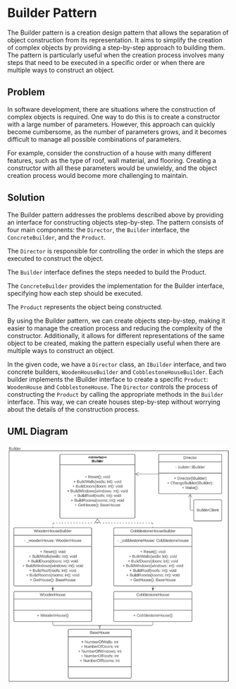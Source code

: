 ﻿# Builder Pattern
The Builder pattern is a creation design pattern that allows the separation of object construction from its representation. 
It aims to simplify the creation of complex objects by providing a step-by-step approach to building them. The pattern is 
particularly useful when the creation process involves many steps that need to be executed in a specific order or when there 
are multiple ways to construct an object.

## Problem
In software development, there are situations where the construction of complex objects is required. One way to do this 
is to create a constructor with a large number of parameters. However, this approach can quickly become cumbersome, as the 
number of parameters grows, and it becomes difficult to manage all possible combinations of parameters.

For example, consider the construction of a house with many different features, such as the type of roof, wall material, 
and flooring. Creating a constructor with all these parameters would be unwieldy, and the object creation process would 
become more challenging to maintain.

## Solution
The Builder pattern addresses the problems described above by providing an interface for constructing objects step-by-step. 
The pattern consists of four main components: the `Director`, the `Builder` interface, the `ConcreteBuilder`, and the `Product`.

The `Director` is responsible for controlling the order in which the steps are executed to construct the object.

The `Builder` interface defines the steps needed to build the Product.

The `ConcreteBuilder` provides the implementation for the Builder interface, specifying how each step should be executed.

The `Product` represents the object being constructed.

By using the Builder pattern, we can create objects step-by-step, making it easier to manage the creation process and 
reducing the complexity of the constructor. Additionally, it allows for different representations of the same object to 
be created, making the pattern especially useful when there are multiple ways to construct an object.

In the given code, we have a `Director` class, an `IBuilder` interface, and two concrete builders, `WoodenHouseBuilder` and 
`CobblestoneHouseBuilder`. Each builder implements the IBuilder interface to create a specific `Product`: `WoodenHouse` and 
`CobblestoneHouse`. The `Director` controls the process of constructing the `Product` by calling the appropriate methods in the 
`Builder` interface. This way, we can create houses step-by-step without worrying about the details of the construction process.

## UML Diagram
![Builder pattern](../assets/builder_uml.png)